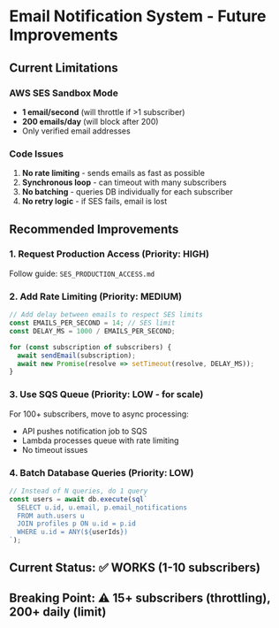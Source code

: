 # Email Notification System - Future Improvements

## Current Limitations

### AWS SES Sandbox Mode
- **1 email/second** (will throttle if >1 subscriber)
- **200 emails/day** (will block after 200)
- Only verified email addresses

### Code Issues
1. **No rate limiting** - sends emails as fast as possible
2. **Synchronous loop** - can timeout with many subscribers
3. **No batching** - queries DB individually for each subscriber
4. **No retry logic** - if SES fails, email is lost

## Recommended Improvements

### 1. Request Production Access (Priority: HIGH)
Follow guide: `SES_PRODUCTION_ACCESS.md`

### 2. Add Rate Limiting (Priority: MEDIUM)
```typescript
// Add delay between emails to respect SES limits
const EMAILS_PER_SECOND = 14; // SES limit
const DELAY_MS = 1000 / EMAILS_PER_SECOND;

for (const subscription of subscribers) {
  await sendEmail(subscription);
  await new Promise(resolve => setTimeout(resolve, DELAY_MS));
}
```

### 3. Use SQS Queue (Priority: LOW - for scale)
For 100+ subscribers, move to async processing:
- API pushes notification job to SQS
- Lambda processes queue with rate limiting
- No timeout issues

### 4. Batch Database Queries (Priority: LOW)
```typescript
// Instead of N queries, do 1 query
const users = await db.execute(sql`
  SELECT u.id, u.email, p.email_notifications
  FROM auth.users u
  JOIN profiles p ON u.id = p.id
  WHERE u.id = ANY(${userIds})
`);
```

## Current Status: ✅ WORKS (1-10 subscribers)
## Breaking Point: ⚠️ 15+ subscribers (throttling), 200+ daily (limit)
